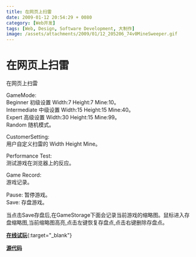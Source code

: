 ```yaml
---
title: 在网页上扫雷
date: 2009-01-12 20:54:29 + 0080
category: [Web开发]
tags: [Web, Design, Software Development, 大制作]
image: /assets/attachments/2009/01/12_205206_74v0MineSweeper.gif
---
```


# 在网页上扫雷

在网页上扫雷  

GameMode:  
Beginner 初级设置 Width:7 Height:7 Mine:10。  
Intermediate 中级设置 Width:15 Height:15 Mine:40。  
Expert 高级设置 Width:30 Height:15 Mine:99。  
Random 随机模式。  

CustomerSetting:  
用户自定义扫雷的 Width Height Mine。  

Performance Test:  
测试游戏在浏览器上的反应。  

Game Record:  
游戏记录。  

Pause: 暂停游戏。  
Save: 存盘游戏。  

当点击Save存盘后,在GameStorage下面会记录当前游戏的缩略图。鼠标进入存盘缩略图,当前缩略图高亮,点击左键恢复存盘点,点击右键删除存盘点。  

[**在线试玩**](/assets/playground/mine-sweeper/mine-sweeper.html){:target="_blank"}

[**源代码**](/assets/attachments/2009/01/12_205222_2yq6SuperSweeper.rar) 

